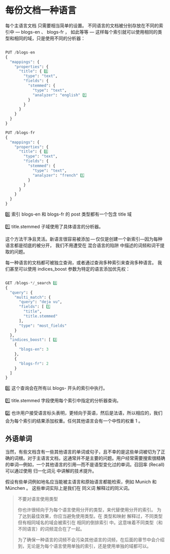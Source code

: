 # 每份文档一种语言

每个主语言文档 只需要相当简单的设置。 不同语言的文档被分别存放在不同的索引中 — blogs-en 、 blogs-fr ， 如此等等 — 这样每个索引就可以使用相同的类型和相同的域，只是使用不同的分析器：

```python

PUT /blogs-en
{
  "mappings": {
    "properties": {
      "title": { 0️⃣
        "type": "text",
        "fields": {
          "stemmed": {
            "type": "text",
            "analyzer": "english" 1️⃣
          }
        }
      }
    }
  }
}

PUT /blogs-fr
{
  "mappings": {
    "properties": {
      "title": { 0️⃣
        "type": "text",
        "fields": {
          "stemmed": {
            "type": "text",
            "analyzer": "french" 1️⃣
          }
        }
      }
    }
  }
}

```

0️⃣ 索引 blogs-en 和 blogs-fr 的 post 类型都有一个包含 title 域

1️⃣ title.stemmed 子域使用了具体语言的分析器。

这个方法干净且灵活。新语言很容易被添加 — 仅仅是创建一个新索引—​因为每种语言都是彻底的被分开， 我们不用遭受在 混合语言的陷阱 中描述的词频和词干提取的问题。

每一种语言的文档都可被独立查询，或者通过查询多种索引来查询多种语言。 我们甚至可以使用 indices_boost 参数为特定的语言添加优先权：

```python

GET /blogs-*/_search 0️⃣
{
  "query": {
    "multi_match": {
      "query": "deja vu",
      "fields": [ 1️⃣
        "title",
        "title.stemmed"
      ],
      "type": "most_fields"
    }
  },
  "indices_boost": [ 2️⃣
    {
      "blogs-en": 3
    },
    {
      "blogs-fr": 2
    }
  ]
}

```

0️⃣ 这个查询会在所有以 blogs- 开头的索引中执行。

1️⃣ title.stemmed 字段使用每个索引中指定的分析器查询。

2️⃣ 也许用户接受语言标头表明，更倾向于英语，然后是法语，所以相应的，我们会为每个索引的结果添加权重。任何其他语言会有一个中性的权重 1 。

## 外语单词

当然，有些文档含有一些其他语言的单词或句子，且不幸的是这些单词被切为了正确的词根。对于主语言文档，这通常并不是主要的问题。用户经常需要搜索很精确的单词—​例如，一个其他语言的引用—​而不是语型变化过的单词。召回率 (Recall)可以通过使用 归一化词元 中讲解的技术提升。

假设有些单词例如地名应当能被主语言和原始语言都能检索，例如 Munich 和 München 。 这些单词实际上是我们在 同义词 解释过的同义词。


> 不要对语言使用类型
>
> 你也许很倾向于为每个语言使用分开的类型，来代替使用分开的索引。 为了达到最佳效果，你应当避免使用类型。在 类型和映射 解释过，不同类型但有相同域名的域会被索引在 相同的倒排索引 中。这意味着不同类型（和不同语言）的词频混合在了一起。
> 
> 为了确保一种语言的词频不会污染其他语言的词频，在后面的章节中会介绍到，无论是为每个语言使用单独的索引，还是使用单独的域都可以。



